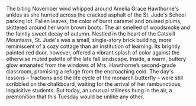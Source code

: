 The biting November wind whipped around Amelia Grace Hawthorne's ankles as she hurried across the cracked asphalt of the St. Jude's School parking lot.  Fallen leaves, the color of burnt caramel and bruised plums, skittered around her worn brown boots. The air smelled of woodsmoke and the faintly sweet decay of autumn. Nestled in the heart of the Catskill Mountains, St. Jude's was a small, single-story brick building, more reminiscent of a cozy cottage than an institution of learning. Its brightly painted red door, however, offered a vibrant splash of color against the otherwise muted palette of the late fall landscape. Inside, a warm, buttery glow emanated from the windows of Mrs. Hawthorne’s second-grade classroom, promising a refuge from the encroaching cold.  The day's lessons – fractions and the life cycle of the monarch butterfly – were still scribbled on the chalkboard, waiting for the arrival of her rambunctious, inquisitive students. But today, an unusual stillness hung in the air, a premonition that this Tuesday would be unlike any other.
